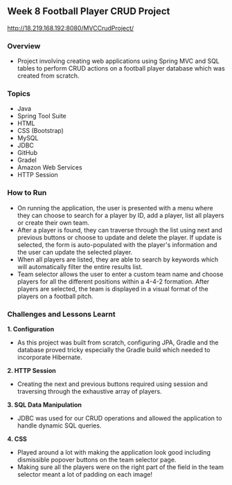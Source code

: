 ## Week 8 Football Player CRUD Project

http://18.219.168.192:8080/MVCCrudProject/

### Overview
- Project involving creating web applications using Spring MVC and SQL tables to perform CRUD actions on a football player database which was created from scratch.

### Topics
* Java
* Spring Tool Suite
* HTML
* CSS (Bootstrap)
* MySQL
* JDBC
* GitHub
* Gradel
* Amazon Web Services
* HTTP Session

### How to Run
- On running the application, the user is presented with a menu where they can choose to search for a player by ID, add a player, list all players or create their own team.
- After a player is found, they can traverse through the list using next and previous buttons or choose to update and delete the player. If update is selected, the form is auto-populated with the player's information and the user can update the selected player.
- When all players are listed, they are able to search by keywords which will automatically filter the entire results list.
- Team selector allows the user to enter a custom team name and choose players for all the different positions within a 4-4-2 formation. After players are selected, the team is displayed in a visual format of the players on a football pitch.

### Challenges and Lessons Learnt
**1. Configuration**
- As this project was built from scratch, configuring JPA, Gradle and the database proved tricky especially the Gradle build which needed to incorporate Hibernate.

**2. HTTP Session**
- Creating the next and previous buttons required using session and traversing through the exhaustive array of players.

**3. SQL Data Manipulation**
- JDBC was used for our CRUD operations and allowed the application to handle dynamic SQL queries.

**4. CSS**
- Played around a lot with making the application look good including dismissible popover buttons on the team selector page.
- Making sure all the players were on the right part of the field in the team selector meant a lot of padding on each image!
